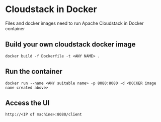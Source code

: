 # Cloudstack in Docker

Files and docker images need to run Apache Cloudstack in Docker container

## Build your own cloudstack docker image

```
docker build -f Dockerfile -t <ANY NAME> .
```

## Run the container

```
docker run --name <ANY suitable name> -p 8080:8080 -d <DOCKER image name created above>
```

## Access the UI

```
http://<IP of machine>:8080/client
```
